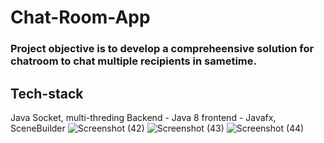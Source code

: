 # Chat-Room-App
### Project objective is to develop a compreheensive solution for chatroom to chat multiple recipients in sametime.
## Tech-stack
Java Socket, multi-threding
Backend - Java 8
frontend - Javafx, SceneBuilder
![Screenshot (42)](https://user-images.githubusercontent.com/94869781/190322968-df2960e2-caa7-43cf-ad98-1a547b3252ed.png)
![Screenshot (43)](https://user-images.githubusercontent.com/94869781/190322987-3d435f0f-75ce-4244-99c1-dc8b794aadac.png)
![Screenshot (44)](https://user-images.githubusercontent.com/94869781/190322999-7574fd26-a57b-411e-b189-98d7e7e26677.png)


